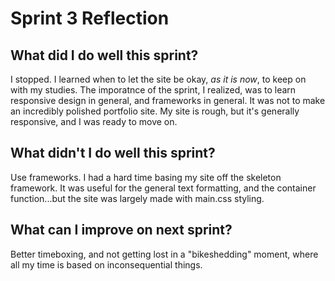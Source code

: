 # Sprint 3 Reflection

## What did I do well this sprint?
I stopped.  I learned when to let the site be okay, _as it is now_, to keep on with my studies.  The imporatnce of the sprint, I realized, was to learn responsive design in general, and frameworks in general.  It was not to make an incredibly polished portfolio site.  My site is rough, but it's generally responsive, and I was ready to move on.

## What didn't I do well this sprint?
Use frameworks.  I had a hard time basing my site off the skeleton framework.  It was useful for the general text formatting, and the container function...but the site was largely made with main.css styling. 

## What can I improve on next sprint?
Better timeboxing, and not getting lost in a "bikeshedding" moment, where all my time is based on inconsequential things.

